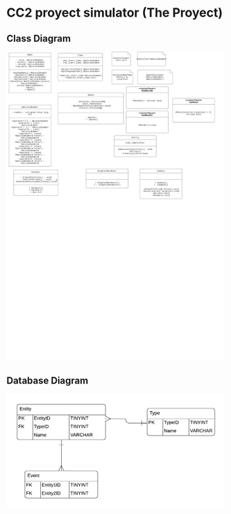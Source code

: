 # CC2 proyect simulator (The Proyect)
## Class Diagram
![database](./diagrams/prototype2.png)
## Database Diagram
![database](./diagrams/database.png) 

